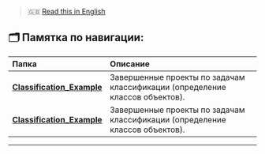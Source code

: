 > 🇬🇧 [Read this in English](README_EN.md)

## 🗂️ Памятка по навигации:

| Папка | Описание |
|:------|:----------|
| **[Classification_Example](ML/Classification_Example/)** | Завершенные проекты по задачам классификации (определение классов объектов). |
| **[Classification_Example](ML/Classification_Example/)** | Завершенные проекты по задачам классификации (определение классов объектов). |

---
